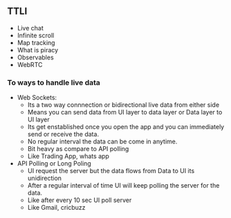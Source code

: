 ## TTLI
- Live chat
- Infinite scroll
- Map tracking
- What is piracy
- Observables
- WebRTC

### To ways to handle live data
- Web Sockets:
  - Its a two way connnection or bidirectional live data from either side
  - Means you can send data from UI layer to data layer or Data layer to UI layer
  - Its get enstablished once you open the app and you can immediately send or receive the data.
  - No regular interval the data can be come in anytime.
  - Bit heavy as compare to API polling 
  - Like Trading App, whats app
- API Polling or Long Poling
  - UI request the server but the data flows from Data to UI its unidirection
  - After a regular interval of time UI will keep polling the server for the data.
  - Like after every 10 sec UI poll server
  - Like Gmail, cricbuzz

